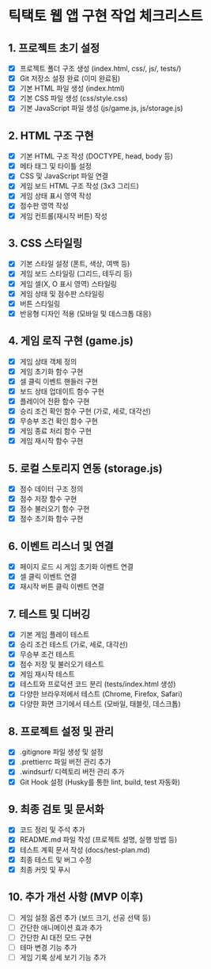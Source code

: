 # 틱택토 웹 앱 구현 작업 체크리스트

## 1. 프로젝트 초기 설정

- [x] 프로젝트 폴더 구조 생성 (index.html, css/, js/, tests/)
- [x] Git 저장소 설정 완료 (이미 완료됨)
- [x] 기본 HTML 파일 생성 (index.html)
- [x] 기본 CSS 파일 생성 (css/style.css)
- [x] 기본 JavaScript 파일 생성 (js/game.js, js/storage.js)

## 2. HTML 구조 구현

- [x] 기본 HTML 구조 작성 (DOCTYPE, head, body 등)
- [x] 메타 태그 및 타이틀 설정
- [x] CSS 및 JavaScript 파일 연결
- [x] 게임 보드 HTML 구조 작성 (3x3 그리드)
- [x] 게임 상태 표시 영역 작성
- [x] 점수판 영역 작성
- [x] 게임 컨트롤(재시작 버튼) 작성

## 3. CSS 스타일링

- [x] 기본 스타일 설정 (폰트, 색상, 여백 등)
- [x] 게임 보드 스타일링 (그리드, 테두리 등)
- [x] 게임 셀(X, O 표시 영역) 스타일링
- [x] 게임 상태 및 점수판 스타일링
- [x] 버튼 스타일링
- [x] 반응형 디자인 적용 (모바일 및 데스크톱 대응)

## 4. 게임 로직 구현 (game.js)

- [x] 게임 상태 객체 정의
- [x] 게임 초기화 함수 구현
- [x] 셀 클릭 이벤트 핸들러 구현
- [x] 보드 상태 업데이트 함수 구현
- [x] 플레이어 전환 함수 구현
- [x] 승리 조건 확인 함수 구현 (가로, 세로, 대각선)
- [x] 무승부 조건 확인 함수 구현
- [x] 게임 종료 처리 함수 구현
- [x] 게임 재시작 함수 구현

## 5. 로컬 스토리지 연동 (storage.js)

- [x] 점수 데이터 구조 정의
- [x] 점수 저장 함수 구현
- [x] 점수 불러오기 함수 구현
- [x] 점수 초기화 함수 구현

## 6. 이벤트 리스너 및 연결

- [x] 페이지 로드 시 게임 초기화 이벤트 연결
- [x] 셀 클릭 이벤트 연결
- [x] 재시작 버튼 클릭 이벤트 연결

## 7. 테스트 및 디버깅

- [x] 기본 게임 플레이 테스트
- [x] 승리 조건 테스트 (가로, 세로, 대각선)
- [x] 무승부 조건 테스트
- [x] 점수 저장 및 불러오기 테스트
- [x] 게임 재시작 테스트
- [x] 테스트와 프로덕션 코드 분리 (tests/index.html 생성)
- [x] 다양한 브라우저에서 테스트 (Chrome, Firefox, Safari)
- [x] 다양한 화면 크기에서 테스트 (모바일, 태블릿, 데스크톱)

## 8. 프로젝트 설정 및 관리

- [x] .gitignore 파일 생성 및 설정
- [x] .prettierrc 파일 버전 관리 추가
- [x] .windsurf/ 디렉토리 버전 관리 추가
- [x] Git Hook 설정 (Husky를 통한 lint, build, test 자동화)

## 9. 최종 검토 및 문서화

- [x] 코드 정리 및 주석 추가
- [x] README.md 파일 작성 (프로젝트 설명, 실행 방법 등)
- [x] 테스트 계획 문서 작성 (docs/test-plan.md)
- [x] 최종 테스트 및 버그 수정
- [x] 최종 커밋 및 푸시

## 10. 추가 개선 사항 (MVP 이후)

- [ ] 게임 설정 옵션 추가 (보드 크기, 선공 선택 등)
- [ ] 간단한 애니메이션 효과 추가
- [ ] 간단한 AI 대전 모드 구현
- [ ] 테마 변경 기능 추가
- [ ] 게임 기록 상세 보기 기능 추가
